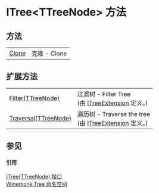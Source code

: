 # ITree&lt;TTreeNode&gt; 方法




## 方法
<table>
<tr>
<td><a href="M_Winemonk_Tree_ITree_1_Clone.md">Clone</a></td>
<td>克隆 - Clone</td></tr>
</table>

## 扩展方法
<table>
<tr>
<td><a href="M_Winemonk_Tree_ITreeExtension_Filter__1.md">Filter(TTreeNode)</a></td>
<td>过滤树 - Filter Tree<br />(由 <a href="T_Winemonk_Tree_ITreeExtension.md">ITreeExtension</a> 定义。)</td></tr>
<tr>
<td><a href="M_Winemonk_Tree_ITreeExtension_Traversal__1.md">Traversal(TTreeNode)</a></td>
<td>遍历树 - Traverse the tree<br />(由 <a href="T_Winemonk_Tree_ITreeExtension.md">ITreeExtension</a> 定义。)</td></tr>
</table>

## 参见


#### 引用
<a href="T_Winemonk_Tree_ITree_1.md">ITree(TTreeNode) 接口</a>  
<a href="N_Winemonk_Tree.md">Winemonk.Tree 命名空间</a>  
